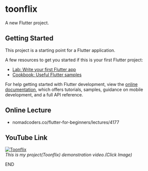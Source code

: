# toonflix

A new Flutter project.

## Getting Started

This project is a starting point for a Flutter application.

A few resources to get you started if this is your first Flutter project:

- [Lab: Write your first Flutter app](https://docs.flutter.dev/get-started/codelab)
- [Cookbook: Useful Flutter samples](https://docs.flutter.dev/cookbook)

For help getting started with Flutter development, view the
[online documentation](https://docs.flutter.dev/), which offers tutorials,
samples, guidance on mobile development, and a full API reference.


## Online Lecture
- nomadcoders.co/flutter-for-beginners/lectures/4177

## YouTube Link
[![Toonflix](https://img.youtube.com/vi/NcS8d-UoAXM/mqdefault.jpg)](https://youtu.be/NcS8d-UoAXM?t=0s)<br>
*This is my project(Toonflix) demonstration video.(Click Image)*<br>

END
